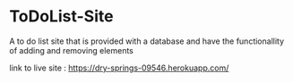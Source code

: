 # ToDoList-Site


A to do list site that is provided with a database and have the functionallity of adding and removing elements 


link to live site : https://dry-springs-09546.herokuapp.com/
